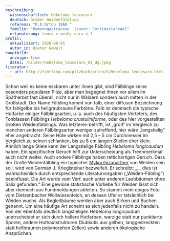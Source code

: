 ```yaml
---
beschreibung:
  wissenschaftlich: Hebeloma leucosarx
  deutsch: Großer Weidenfälbling
  referenz: "P.D.Orton 1960 "
  familie: "Hymenogastraceae  (zuvor: Cortinariaceae)"
  erlaeuterung: leuco = weiß; sarx = ?
profil:
  aktualisiert: 2020-08-05
  autor_in: Dieter Gewalt
hauptbild:
  anzeige: true
  datei: /bilder/hebeloma_leucosarx_01_dg.jpeg
literatur:
  - url: http://tintling.com/pilzbuch/arten/h/Hebeloma_leucosarx.html
---
```

Schon weil es keine essbaren unter ihnen gibt, sind Fälblinge keine besonders populären Pilze, aber man begegnet ihnen vor allem im Spätherbst fast überall, nicht nur in Wäldern sondern auch mitten in der Großstadt. Der Name Fälbling kommt von falb, einer diffusen Bezeichnung für fahlgelbe bis hellgraubraune Farbtöne. Falb ist demnach die typische Hutfarbe einiger Fälblingsarten, u. a. auch des häufigsten Verteters, des Tonblassen Fälblings *Hebeloma crustuliniforme*, oder des hier vorgestellten Großen Weidenfälblings.
Was letzteren betrifft, ist „groß“ im Vergleich zu manchen anderen Fälblingsarten weniger zutreffend, hier wäre „langstielig“ eher angebracht. Seine Hüte wirken mit 2,5 – 5 cm Durchmesser im Vergleich zu seinen schlanken, bis zu 8 cm langen Stielen eher klein. Ähnlich lange Stiele kann der Langstielige Fälbling *Hebeloma longicaudum* haben. Ein spezifischer Geruch hilft zur Unterscheidung als Trennmerkmal auch nicht weiter. Auch andere Fälblinge haben rettichartigen Geruch. Dass der Große Weidenfälbling ein typischer [Mykorrhizapartner](Mykorrhiza "Glossar") von Weiden sein soll, wird von German J. Krieglsteiner bezweifelt. Er schreibt: „… dies ist wahrscheinlich durch entsprechende Literaturvorgaben („Weiden-Fäbling“) beeinflusst. Die Art wurde vom Verf. auch unter anderen Laubbäumen ohne Salix gefunden.“ Eine gewisse statistische Vorliebe für Weiden lässt sich aber dennoch aus Fundmeldungen ableiten. So stammt mein obiges Foto vom Dietzenbacher Wollwiesenteich, an dessen Ufer er tatsächlich bei Weiden wuchs. Als Begleitbäume werden aber auch Birken und Buchen genannt. Um eine häufige Art scheint es sich jedenfalls nicht zu handeln. Von der ebenfalls deutlich langstieligen Hebeloma longicaudum unetrscheidet er sich durch hellere Hutfarben, warzige statt nur punktierte Sporen, andere Huthautstrukturen (Subkutis aus gelben, langgestreckten statt hellbraunen polymorphen Zellen) sowie anderen ökologische Ansprüchen.
